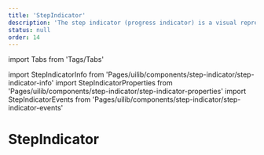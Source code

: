 ```yaml
---
title: 'StepIndicator'
description: 'The step indicator (progress indicator) is a visual representation of a users progress through a set of steps or series of actions.'
status: null
order: 14
---
```


import Tabs from 'Tags/Tabs'

import StepIndicatorInfo from 'Pages/uilib/components/step-indicator/step-indicator-info'
import StepIndicatorProperties from 'Pages/uilib/components/step-indicator/step-indicator-properties'
import StepIndicatorEvents from 'Pages/uilib/components/step-indicator/step-indicator-events'

# StepIndicator

<Tabs>
  <Tabs.Content>
    <StepIndicatorInfo />
  </Tabs.Content>
  <Tabs.Content>
    <StepIndicatorProperties />
  </Tabs.Content>
  <Tabs.Content>
    <StepIndicatorEvents />
  </Tabs.Content>
</Tabs>
